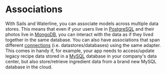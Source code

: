 # Associations

With Sails and Waterline, you can associate models across multiple data stores. This means that even if your users live in [PostgreSQL](http://www.postgresql.org/) and their photos live in [MongoDB](http://www.mongodb.com/), you can interact with the data as if they lived together in the same database. You can also have associations that span different [connections](http://sailsjs.org/#!/documentation/reference/sails.config/sails.config.connections.html) (i.e. datastores/databases) using the same adapter.  This comes in handy if, for example, your app needs to access/update legacy recipe data stored in a [MySQL](http://www.mysql.com/) database in your company's data center, but also store/retrieve ingredient data from a brand new MySQL database in the cloud.

<docmeta name="uniqueID" value="Associations913185">
<docmeta name="displayName" value="Associations">

